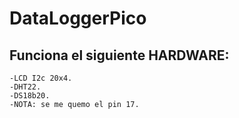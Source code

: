 #   DataLoggerPico

##  Funciona  el siguiente HARDWARE:

    -LCD I2c 20x4.
    -DHT22.  
    -DS18b20.
    -NOTA: se me quemo el pin 17.


